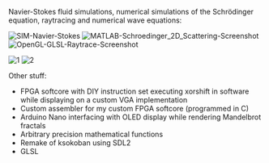 Navier-Stokes fluid simulations, numerical simulations of the Schrödinger equation, raytracing and numerical wave equations:

![SIM-Navier-Stokes](https://user-images.githubusercontent.com/21305739/127682338-6512d21f-550f-4d7e-b0ad-368446e75e59.gif)
![MATLAB-Schroedinger_2D_Scattering-Screenshot](https://user-images.githubusercontent.com/21305739/127682150-7a0295fb-0373-46bc-8d8c-080128f1b734.gif)
![OpenGL-GLSL-Raytrace-Screenshot](https://user-images.githubusercontent.com/21305739/127682506-5eb91c12-4626-4396-98be-f715abbd3fe4.gif)

![1](https://user-images.githubusercontent.com/21305739/127687793-e4cb5538-85e6-4a03-808f-53451fd93bff.jpg)
![2](https://user-images.githubusercontent.com/21305739/127687801-6769ef6b-4922-43e7-94fd-6fa306d998cc.jpg)

Other stuff:
- FPGA softcore with DIY instruction set executing xorshift in software while displaying on a custom VGA implementation
- Custom assembler for my custom FPGA softcore (programmed in C)
- Arduino Nano interfacing with OLED display while rendering Mandelbrot fractals
- Arbitrary precision mathematical functions
- Remake of ksokoban using SDL2
- GLSL
